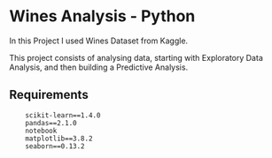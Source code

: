 # Wines Analysis - Python
In this Project I used Wines Dataset from Kaggle.

This project consists of analysing data, starting with Exploratory Data Analysis, and then building a Predictive Analysis.

## Requirements
        scikit-learn==1.4.0
        pandas==2.1.0
        notebook
        matplotlib==3.8.2
        seaborn==0.13.2
